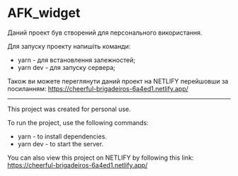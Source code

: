 # AFK_widget

Даний проект був створений для персонального використання.

Для запуску проекту напишіть команди:

 - yarn - для встановлення залежностей;
 - yarn dev - для запуску сервера;

Також ви можете переглянути даний проект на NETLIFY перейшовши за посиланням: https://cheerful-brigadeiros-6a4ed1.netlify.app/

------------------------------------------------------------------------------------------------------------------------------

This project was created for personal use.

To run the project, use the following commands:
  - yarn - to install dependencies.
  - yarn dev - to start the server.

You can also view this project on NETLIFY by following this link: https://cheerful-brigadeiros-6a4ed1.netlify.app/
